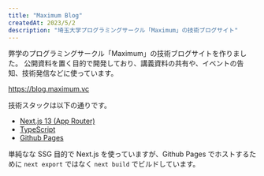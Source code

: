 ```yaml
---
title: "Maximum Blog"
createdAt: 2023/5/2
description: "埼玉大学プログラミングサークル「Maximum」の技術ブログサイト"
---
```


弊学のプログラミングサークル「Maximum」の技術ブログサイトを作りました。
公開資料を置く目的で開発しており、講義資料の共有や、イベントの告知、技術発信などに使っています。

<https://blog.maximum.vc>

技術スタックは以下の通りです。

- [Next.js 13 (App Router)](https://nextjs.org/)
- [TypeScript](https://www.typescriptlang.org/)
- [Github Pages](https://pages.github.com/)

単純なな SSG 目的で Next.js を使っていますが、Github Pages でホストするために `next export` ではなく `next build` でビルドしています。

